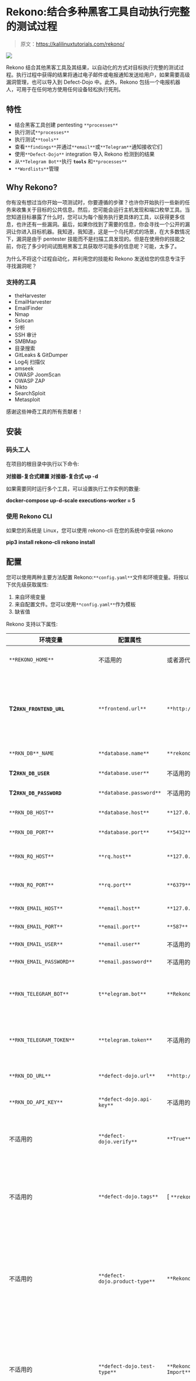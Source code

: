 # Rekono:结合多种黑客工具自动执行完整的测试过程

> 原文：<https://kalilinuxtutorials.com/rekono/>

[![](img//1927d08852428a5df2917971ba5520a0.png)](https://blogger.googleusercontent.com/img/b/R29vZ2xl/AVvXsEhGsh3kVg3RvJXOauQtvUGlFUdKA4yefe26FB67TPbyCiBYUVY3MXNgBfZmx3aOXIJPf98DEkMp5spBNd7ChAsHr1_M2zn8d8KiRZLedNWOWiYgK3jqDyL83M6Ym6B53Bzwh9qOY_Imoz7ThSPV28HqU8yEnCg3L93SpmX8fdfAoPazhMfnjxZSENjv/s728/logo-black%20(2).png)

Rekono 结合其他黑客工具及其结果，以自动化的方式对目标执行完整的测试过程。执行过程中获得的结果将通过电子邮件或电报通知发送给用户，如果需要高级漏洞管理，也可以导入到 Defect-Dojo 中。此外，Rekono 包括一个电报机器人，可用于在任何地方使用任何设备轻松执行死刑。

## 特性

*   结合黑客工具创建 pentesting `**processes**`
*   执行测试`**processes**`
*   执行测试`**tools**`
*   查看`**findings**`并通过`**email**`或`**Telegram**`通知接收它们
*   使用`**Defect-Dojo**` integration 导入 Rekono 检测到的结果
*   从`**Telegram Bot**`执行 **`tools`** 和`**processes**`
*   `**Wordlists**`管理

## Why Rekono?

你有没有想过当你开始一项测试时，你要遵循的步骤？也许你开始执行一些新的任务来收集关于目标的公共信息。然后，您可能会运行主机发现和端口枚举工具。当您知道目标暴露了什么时，您可以为每个服务执行更具体的工具，以获得更多信息，也许还有一些漏洞。最后，如果你找到了需要的信息，你会寻找一个公开的漏洞让你进入目标机器。我知道，我知道，这是一个乌托邦式的场景，在大多数情况下，漏洞是由于 pentester 技能而不是扫描工具发现的。但是在使用你的技能之前，你花了多少时间试图用黑客工具获取尽可能多的信息呢？可能，太多了。

为什么不将这个过程自动化，并利用您的技能和 Rekono 发送给您的信息专注于寻找漏洞呢？

### 支持的工具

*   theHarvester
*   EmailHarvester
*   EmailFinder
*   Nmap
*   Sslscan
*   分析
*   SSH 审计
*   SMBMap
*   目录搜索
*   GitLeaks & GitDumper
*   Log4j 扫描仪
*   amseek
*   OWASP JoomScan
*   OWASP ZAP
*   Nikto
*   SearchSploit
*   Metasploit

感谢这些神奇工具的所有贡献者！

## 安装

### 码头工人

在项目的根目录中执行以下命令:

**对接器-复合式建置
对接器-复合式 up -d**

如果需要同时运行多个工具，可以设置执行工作实例的数量:

**docker-compose up-d-scale executions-worker = 5**

### 使用 Rekono CLI

如果您的系统是 Linux，您可以使用 rekono-cli 在您的系统中安装 rekono

**pip3 install rekono-cli
rekono install**

## 配置

您可以使用两种主要方法配置 Rekono:`**config.yaml**`文件和环境变量。将按以下优先级获取属性:

1.  来自环境变量
2.  来自配置文件。您可以使用`**config.yaml**`作为模板
3.  缺省值

Rekono 支持以下属性:

| 环境变量 | 配置属性 | 缺省值 | 描述 |
| --- | --- | --- | --- |
| `**REKONO_HOME**` | 不适用的 | 或者源代码所在的位置 | 通往雷科诺家的路 |
| **T2`RKN_FRONTEND_URL`** | `**frontend.url**` | `**http://127.0.0.1:3000**` | 用于在通知中包含指向 Rekono 前端的链接的 URL |
| `**RKN_DB**_NAME` | `**database.name**` | `**rekono**` | 数据库名称 |
| **T2`RKN_DB_USER`** | `**database.user**` | 不适用的 | 数据库用户 |
| **T2`RKN_DB_PASSWORD`** | `**database.password**` | 不适用的 | 数据库密码 |
| `**RKN_DB_HOST**` | `**database.host**` | `**127.0.0.1**` | 数据库主机 |
| `**RKN_DB_PORT**` | `**database.port**` | `**5432**` | 数据库端口 |
| `**RKN_RQ_HOST**` | `**rq.host**` | `**127.0.0.1**` | 重定向主机队列 |
| `**RKN_RQ_PORT**` | `**rq.port**` | `**6379**` | 重定向队列端口 |
| `**RKN_EMAIL_HOST**` | `**email.host**` | `**127.0.0.1**` | SMTP 主机 |
| `**RKN_EMAIL_PORT**` | `**email.port**` | `**587**` | SMTP 端口 |
| `**RKN_EMAIL_USER**` | `**email.user**` | 不适用的 | SMTP user |
| `**RKN_EMAIL_PASSWORD**` | `**email.password**` | 不适用的 | SMTP 密码 |
| `**RKN_TELEGRAM_BOT**` | `t**elegram.bot**` | `**Rekono**` | 要包含在前端的电报机器人名称 |
| `**RKN_TELEGRAM_TOKEN**` | `**telegram.token**` | 不适用的 | 电报机器人令牌。怎么弄一个？ |
| `**RKN_DD_URL**` | `**defect-dojo.url**` | `**http://127.0.0.1:8080**` | 缺陷-Dojo URL |
| `**RKN_DD_API_KEY**` | `**defect-dojo.api-key**` | 不适用的 | 缺陷-Dojo API 键 |
| 不适用的 | `**defect-dojo.verify**` | `**True**` | 指明是否应验证缺陷-Dojo 证书 |
| 不适用的 | `**defect-dojo.tags**` | [ `**rekono**` ] | Rekono 在 Defect-Dojo 中创建的项目中包含的标签 |
| 不适用的 | `**defect-dojo.product-type**` | `**Rekono Project**` | 产品类型 naem 与 Rekono 在 Defect-Dojo 中创建的产品相关 |
| 不适用的 | `**defect-dojo.test-type**` | `**Rekono Findings Import**` | 与 Rekono 在 Defect-Dojo 中创建的测试相关的测试类型名 |
| 不适用的 | `**defect-dojo.test**` | `**Rekono Test**` | 与 Rekono 在 Defect-Dojo 中导入的发现相关的测试名称 |
| `**RKN_OTP_EXPIRATION_HOURS**` | `**security.otp-expiration-hour**s` | `**24**` | Rekono 创建的一次性密码的过期时间(小时) |
| `**RKN_UPLOAD_FILES_MAX_MB**` | `**security.upload-files-max-mb**` | `**500**` | 上传到 Rekono 的文件的 MB 限制。例如，单词列表文件 |
| `R**KN_TRUSTED_PROXY**` | 不适用的 | `**False**` | 指示 Rekono 是否使用受信任的反向代理运行 |
| `**RKN_ALLOWED_HOSTS**` | `**security.allowed-hosts**` | 【 **`localhost`，`127.0.0.1`，`::1`，**】 | 允许访问 Rekono 的主机 |
| `RKN_SECRET_KEY` | `security.secret-key` | 随机生成 | 用于签署 JWT 令牌的安全密钥 |

要根据前面的属性配置 Rekono 前端，您可以运行以下命令:

该命令会将该属性添加到`**rekono/frontend/.env**`文件中:

*   `**VUE_APP_DEFECTDOJO**`:在前端启用或禁用 Defect-Dojo 集成特性
*   `**VUE_APP_DEFECTDOJO_URL**`:缺陷-道场 URL
*   `**VUE_APP_TELEGRAM_BOT**`:要在 UI 中显示的电报机器人名称

当然，你也可以直接在`**rekono/frontend/.env**`文件中配置这个属性

[**Download**](https://github.com/pablosnt/rekono)